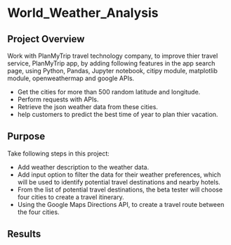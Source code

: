 # World_Weather_Analysis

## Project Overview
Work with PlanMyTrip travel technology company, to improve thier travel service, PlanMyTrip app, by adding following features in the app search page, using Python, Pandas, Jupyter notebook, citipy module, matplotlib module, openweathermap and google APIs.
  
  - Get the cities for more than 500 random latitude and longitude.
  - Perform requests with APIs.
  - Retrieve the json weather data from these cities.
  - help customers to predict the best time of year to plan thier vacation.

## Purpose
Take following steps in this project:

  - Add weather description to the weather data.
  - Add input option to filter the data for their weather preferences, which will be used to identify potential travel destinations and nearby hotels.
  - From the list of potential travel destinations, the beta tester will choose four cities to create a travel itinerary.
  - Using the Google Maps Directions API, to create a travel route between the four cities.


## Results


## 
